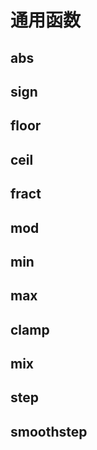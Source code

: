 # 通用函数

## abs

## sign

## floor

## ceil

## fract

## mod

## min

## max

## clamp

## mix

## step

## smoothstep